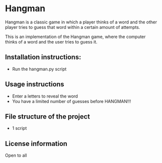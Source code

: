 # Hangman
Hangman is a classic game in which a player thinks of a word and the other player tries to guess that word within a certain amount of attempts.

This is an implementation of the Hangman game, where the computer thinks of a word and the user tries to guess it. 

## Installation instructions:
- Run the hangman.py script
  
## Usage instructions
- Enter a letters to reveal the word
- You have a limited number of guesses before HANGMAN!!!
  
## File structure of the project
- 1 script

## License information
Open to all 
